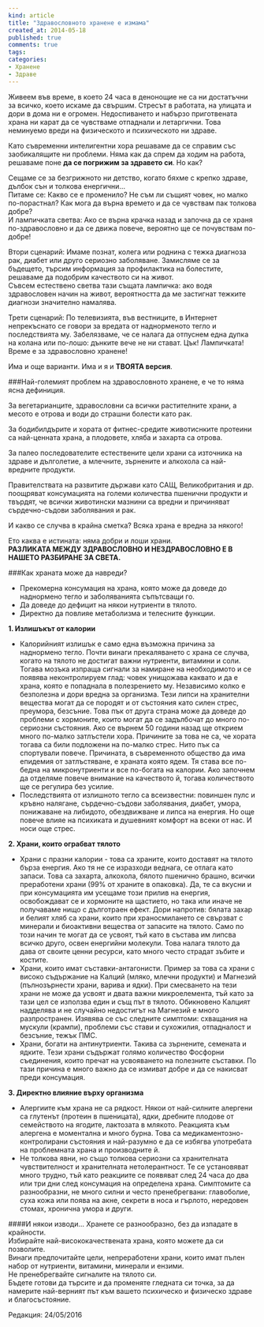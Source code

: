 ```yaml
---
kind: article
title: "Здравословното хранене е измама"
created_at: 2014-05-18 
published: true
comments: true
tags:
categories:
- Хранене
- Здраве
--- 
```

Живеем във време, в което 24 часа в денонощие не са ни достатъчни за всичко, което искаме да свършим. Стресът в работата, на улицата и дори в дома ни е огромен. Недоспиването и набързо приготвената храна ни карат да се чувстваме отпаднали и летаргични. Това неминуемо вреди на физическото и психическото ни здраве. 

Като съвременни интелигентни хора решаваме да се справим със заобикалящите ни проблеми. Няма как да спрем да ходим на работа, решаваме поне **да се погрижим за здравето си**. Но как? 

Сещаме се за безгрижното ни детство, когато бяхме с крепко здраве, дълбок сън и толкова енергични...<br />
Питаме се: Какво се е променило? Не съм ли същият човек, но малко по-порастнал? Как мога да върна времето и да се чувствам пак толкова добре?<br />
И лампичката светва: Ако се върна крачка назад и започна да се храня по-здравословно и да се движа повече, вероятно ще се почувствам по-добре!

Втори сценарий: Имаме познат, колега или роднина с тежка диагноза рак, диабет или друго сериозно заболяване. Замисляме се за бъдещето, търсим информация за профилактика на болестите, решаваме да подобрим качеството си на живот. <br />
Съвсем естествено светва тази същата лампичка: ако водя здравословен начин на живот, вероятността да ме застигнат тежките диагнози значително намалява.

Трети сценарий: По телевизията, във вестниците, в Интернет непрекъснато се говори за вредата от наднорменото тегло и последствията му. Забелязваме, че се налага да отпуснем една дупка на колана или по-лошо: дънките вече не ни стават. Цък! Лампичката! Време е за здравословно хранене!

Има и още варианти. Има и я и **ТВОЯТА версия**.

<!-- more -->

###Най-големият проблем на здравословното хранене, е че то няма ясна дефиниция.

За вегетарианците, здравословни са всички растителните храни, а месото е отрова и води до страшни болести като рак.

За бодибилдърите и хората от фитнес-средите животиснките протеини са най-ценната храна, а плодовете, хляба и захарта са отрова.

За палео последователите естествените цели храни са източника на здраве и дълголетие, а млечните, зърнените и алкохола са най-вредните продукти.

Правителствата на развитите държави като САЩ, Великобритания и др. поощряват консумацията на големи количества пшенични продукти и твърдят, че всички животински мазнини са вредни и причиняват сърдечно-съдови заболявания и рак.

И какво се случва в крайна сметка? Всяка храна е вредна за някого!

Ето каква е истината: няма добри и лоши храни.<br />
**РАЗЛИКАТА МЕЖДУ ЗДРАВОСЛОВНО И НЕЗДРАВОСЛОВНО Е В НАШЕТО РАЗБИРАНЕ ЗА СВЕТА.**

###Как храната може да навреди?

* Прекомерна консумация на храна, която може да доведе до наднормено тегло и заболяванията съпътсващи го.
* Да доведе до дефицит на някои нутриенти в тялото.
* Директно да повлияе метаболизма и телесните функции.

**1. Излишъкът от калории**

* Калорийният излишък е само една възможна причина за наднормено тегло. Почти винаги прекаляването с храна се случва, когато на тялото не достигат важни нутриенти, витамини и соли. Тогава мозъка изпраща сигнали за намиране на необходимото и се появява неконтролируем глад: човек унищожава каквато и да е храна, която е попаднала в полезрението му. Независимо  колко е безполезна и дори вредна за организма. Тези липси на хранителни вещества могат да се породят и от състояния като силен стрес, преумора, безсъние. Това пък от друга страна може да доведе до проблеми с хормоните, които могат да се задълбочат до много по-сериозни състояния. Ако се върнем 50 години назад ще открием много по-малко затлъстели хора. Причините за това не са, че хората тогава са били подложени на по-малко стрес. Нито пък са спортували повече. Причината, в съвременното общество да има епидемия от затлъстяване, е храната която ядем. Тя става все по-бедна на микронутриенти и все по-богата на калории. Ако започнем да отделяме повече внимание на качеството й, тогава количеството ще се регулира без усилие.
* Последствията от излишното тегло са всеизвестни: повиншен пулс и кръвно налягане, сърдечно-съдови заболявания, диабет, умора, понижаване на либидото, обездвижване и липса на енергия. Но още повече влияе на психиката и душевният комфорт на всеки от нас. И носи още стрес. 

**2. Храни, които ограбват тялото**

* Храни с празни калории - това са храните, които доставят на тялото бърза енергия. Ако тя не се изразходи веднага, се отлага като запаси. Това са захарта, алкохола, бялото пшенично брашно, всички преработени храни (99% от храните в опаковка). Да, те са вкусни и при консумацията им усещаме този прилив на енергия, освобождават се и хормоните на щастието, но така или иначе не получаваме нищо с дълготраен ефект. Дори напротив: бялата захар и белият хляб са храни, които при храносмилането се свързват с минерали и биоактивни вещества от запасите на тялото. Само по този начин те могат да се усвоят, тъй като в състава им липсва всичко друго, освен енергийни молекули. Това налага тялото да дава от своите ценни ресурси, като много често страдат зъбите и костите.
* Храни, които имат съставки-антагонисти. Пример за това са храни с високо съдържание на Калций (мляко, млечни продукти) и Магнезий (пълнозърнести храни, варива и ядки). При смесването на тези храни не може да усвоят и двата важни микроелемента, тъй като за тази цел се използва един и същ път в тялото. Обикновено Калцият надделява и не случайно недостигът на Магнезий е много разпространен. Изявява се със следните симптоми: схващания на мускули (крампи), проблеми със стави и сухожилия, отпадналост и безсъние, тежък ПМС.
* Храни, богати на антинутриенти. Такива са зърнените, семената и ядките. Тези храни съдържат голямо количество Фосфорни съединения, които пречат на усвояването на полезните съставки. По тази причина е много важно да се измиват добре и да се накисват преди консумация.

**3. Директно влияние върху организма**

* Алергиите към храна не са рядкост. Някои от най-силните алергени са глутенът (протеин в пшеницата), ядки, дребните плодове от семейството на ягодите, лактозата в млякото. Реакцията към алергена е моментална и много бурна. Това са медикаментозно-контролирани състояния и най-разумно е да се избягва употребата на проблемната храна и производните й.
* Не толкова явни, но също толкова сериозни са хранителната чувствителност и хранителната нетолерантност. Те се установяват много трудно, тъй като реакциите се появяват след 24 часа до два или три дни след консумация на определена храна. Симптомите са разнообразни, не много силни и често пренебрегвани: главоболие, суха кожа или поява на акне, секрети в носа и гърлото, нередовен стомах, хронична умора и други.


####И някои изводи...
Хранете се разнообразно, без да изпадате в крайности.<br />
Избирайте най-висококачествената храна, която можете да си позволите.<br />
Винаги предпочитайте цели, непреработени храни, които имат пълен набор от нутриенти, витамини, минерали и ензими.<br />
Не пренебрегвайте сигналите на тялото си.<br />
Бъдете готови да търсите и да променяте гледната си точка, за да намерите най-верният път към вашето психическо и физическо здраве и благосъстояние.

Редакция: 24/05/2016